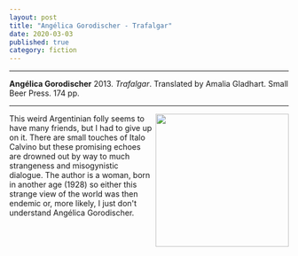 ```yaml
---
layout: post
title: "Angélica Gorodischer - Trafalgar"
date: 2020-03-03
published: true
category: fiction
---
```



***
<b>Angélica Gorodischer</b> 2013. _Trafalgar_. Translated by Amalia Gladhart. Small Beer Press. 174 pp.

***

<img align="right" width="240" src="https://smallbeerpress.com/images/9781618730329_med.gif" alt="">  
This weird Argentinian folly seems to have many friends, but I had to give up on it.  There are small touches of Italo Calvino but these promising echoes are drowned out by way to much strangeness and misogynistic dialogue.  The author is a woman, born in another age (1928) so either this strange view of the world was then endemic or, more likely, I just don't understand Angélica Gorodischer.
